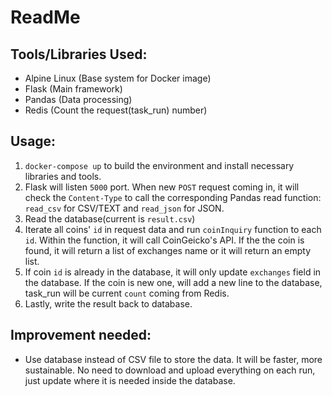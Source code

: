 # ReadMe
## Tools/Libraries Used:
- Alpine Linux (Base system for Docker image)
- Flask (Main framework)
- Pandas (Data processing)
- Redis (Count the request(task_run) number)

## Usage:
1. `docker-compose up` to build the environment and install necessary libraries and tools. 
2. Flask will listen `5000` port. When new `POST` request coming in, it will check the `Content-Type` to call the corresponding Pandas read function: `read_csv` for CSV/TEXT and `read_json` for JSON.
3. Read the database(current is `result.csv`)
4. Iterate all coins' `id` in request data and run `coinInquiry` function to each `id`. Within the function, it will call CoinGeicko's API. If the the coin is found, it will return a list of exchanges name or it will return an empty list.
5. If coin `id` is already in the database, it will only update `exchanges` field in the database. If the coin is new one, will add a new line to the database, task_run will be current `count` coming from Redis.
6. Lastly, write the result back to database.

## Improvement needed:
- Use database instead of CSV file to store the data. It will be faster, more sustainable. No need to download and upload everything on each run, just update where it is needed inside the database.